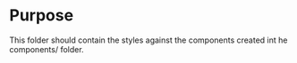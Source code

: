 # Purpose

This folder should contain the styles against the components created int he components/ folder.
